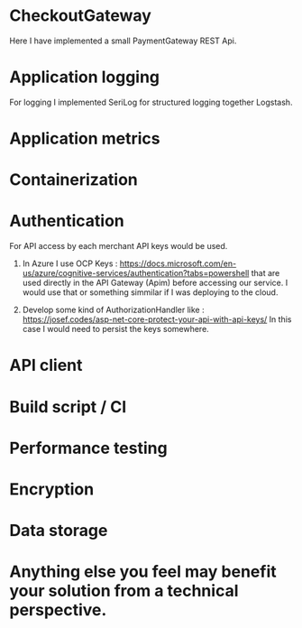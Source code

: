 # CheckoutGateway
Here I have implemented a small PaymentGateway REST Api. 

# Application logging
For logging I implemented SeriLog for structured logging together Logstash. 

# Application metrics

# Containerization

# Authentication
For API access by each merchant API keys would be used. 

1. In Azure I use OCP Keys :
https://docs.microsoft.com/en-us/azure/cognitive-services/authentication?tabs=powershell
that are used directly in the API Gateway (Apim) before accessing our service. 
I would use that or something simmilar if I was deploying to the cloud. 

2. Develop some kind of AuthorizationHandler like : 
https://josef.codes/asp-net-core-protect-your-api-with-api-keys/ 
In this case I would need to persist the keys somewhere.

# API client

# Build script / CI

# Performance testing

# Encryption

# Data storage

# Anything else you feel may benefit your solution from a technical perspective.